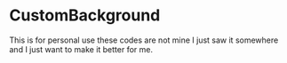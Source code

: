 # CustomBackground
This is for personal use these codes are not mine I just saw it somewhere and I just want to make it better for me.
